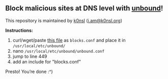 ## Block malicious sites at DNS level with [unbound](http://www.unbound.net/)!
This repository is maintained by [k0nsl](https://k0nsl.org/blog/) ([i.am@k0nsl.org](mailto:i.am@k0nsl.org))

**Instructions:**

 1. curl/wget/paste [this file](https://raw.githubusercontent.com/k0nsl/unbound-blocklist/master/blocks.conf) as `blocks.conf` and place it in
    `/usr/local/etc/unbound/`
 2. nano `/usr/local/etc/unbound/unbound.conf`
 3. jump to line 449
 4. add an include for "blocks.conf"

Presto! You’re done :^)
